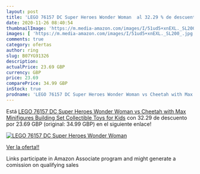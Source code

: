 ```yaml
---
layout: post
title: 'LEGO 76157 DC Super Heroes Wonder Woman  al 32.29 % de descuento'
date: 2020-11-26 08:40:54
thumbnailImage: 'https://m.media-amazon.com/images/I/51ud5+xnEXL._SL200_.jpg'
images: [ 'https://m.media-amazon.com/images/I/51ud5+xnEXL._SL200_.jpg' ]
comments: true
category: ofertas
author: ring
slug: B07YG91326
description:
actualPrice: 23.69 GBP
currency: GBP
price: 23.69
comparePrice: 34.99 GBP
inStock: true
prodname: 'LEGO 76157 DC Super Heroes Wonder Woman vs Cheetah with Max Minifigures Building Set  Collectible Toys for Kids'
---
```


Está [LEGO 76157 DC Super Heroes Wonder Woman vs Cheetah with Max Minifigures Building Set  Collectible Toys for Kids](https://www.amazon.co.uk/dp/B07YG91326/?tag=tolees0a-21) con 32.29 de descuento por 23.69 GBP (original: 34.99 GBP) en el siguiente enlace!

[![LEGO 76157 DC Super Heroes Wonder Woman ](https://m.media-amazon.com/images/I/51ud5+xnEXL._SL200_.jpg)](https://www.amazon.co.uk/dp/B07YG91326/?tag=tolees0a-21)

[Ver la oferta!!](https://www.amazon.co.uk/dp/B07YG91326/?tag=tolees0a-21)

Links participate in Amazon Associate program and might generate a comission on qualifying sales


